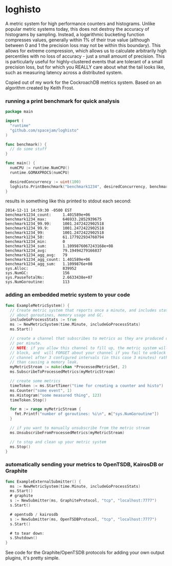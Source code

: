 loghisto
============
A metric system for high performance counters and histograms.  Unlike popular metric systems today, this does not destroy the accuracy of histograms by sampling.  Instead, a logarithmic bucketing function compresses values, generally within 1% of their true value (although between 0 and 1 the precision loss may not be within this boundary).  This allows for extreme compression, which allows us to calculate arbitrarily high percentiles with no loss of accuracy - just a small amount of precision.  This is particularly useful for highly-clustered events that are tolerant of a small precision loss, but for which you REALLY care about what the tail looks like, such as measuring latency across a distributed system.

Copied out of my work for the CockroachDB metrics system.  Based on an algorithm created by Keith Frost.


### running a print benchmark for quick analysis
```go
package main

import (
  "runtime"
  "github.com/spacejam/loghisto"
)

func benchmark() {
  // do some stuff
}

func main() {
  numCPU := runtime.NumCPU()
  runtime.GOMAXPROCS(numCPU)

  desiredConcurrency := uint(100)
  loghisto.PrintBenchmark("benchmark1234", desiredConcurrency, benchmark)
}
```
results in something like this printed to stdout each second:
```
2014-12-11 14:59:30 -0500 EST
benchmark1234_count:     1.401589e+06
benchmark1234_max:       646933.2852939675
benchmark1234_99.99:     1001.2472422902518
benchmark1234_99.9:      1001.2472422902518
benchmark1234_99:        1001.2472422902518
benchmark1234_50:        61.177922934760794
benchmark1234_min:       0
benchmark1234_sum:       1.1099876067243168e+08
benchmark1234_avg:       79.19494279166837
benchmark1234_agg_avg:   79
benchmark1234_agg_count: 1.401589e+06
benchmark1234_agg_sum:   1.1099876e+08
sys.Alloc:               839952
sys.NumGC:               156
sys.PauseTotalNs:        2.6633438e+07
sys.NumGoroutine:        113
```
### adding an embedded metric system to your code
```go
func ExampleMetricSystem() {
  // Create metric system that reports once a minute, and includes stats
  // about goroutines, memory usage and GC.
  includeGoProcessStats := true
  ms := NewMetricSystem(time.Minute, includeGoProcessStats)
  ms.Start()

  // create a channel that subscribes to metrics as they are produced once 
  // per minute.
  // NOTE: if you allow this channel to fill up, the metric system will NOT
  // block, and  will FORGET about your channel if you fail to unblock the
  // channel after 3 configured intervals (in this case 3 minutes) rather
  // than causing a memory leak.
  myMetricStream := make(chan *ProcessedMetricSet, 2)
  ms.SubscribeToProcessedMetrics(myMetricStream)

  // create some metrics
  timeToken := ms.StartTimer("time for creating a counter and histo")
  ms.Counter("some event", 1)
  ms.Histogram("some measured thing", 123)
  timeToken.Stop()

  for m := range myMetricStream {
    fmt.Printf("number of goroutines: %i\n", m["sys.NumGoroutine"])
  }

  // if you want to manually unsubscribe from the metric stream
  ms.UnsubscribeFromProcessedMetrics(myMetricStream)

  // to stop and clean up your metric system
  ms.Stop()
}
```
### automatically sending your metrics to OpenTSDB, KairosDB or Graphite
```go
func ExampleExternalSubmitter() {
  ms := NewMetricSystem(time.Minute, includeGoProcessStats)
  ms.Start()
  # graphite
  s := NewSubmitter(ms, GraphiteProtocol, "tcp", "localhost:7777")
  s.Start()

  # opentsdb / kairosdb
  s := NewSubmitter(ms, OpenTSDBProtocol, "tcp", "localhost:7777")
  s.Start()

  # to tear down:
  s.Shutdown()
}
```

See code for the Graphite/OpenTSDB protocols for adding your own output plugins, it's pretty simple.
